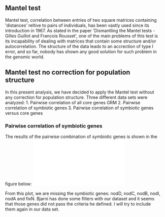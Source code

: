 Mantel test
-----------

Mantel test, correlation between entries of two square matrices containing 'distances' reltive to pairs of individuals, has been vastly used since its introduction in 1967. As stated in the paper 'Dismantling the Mantel tests - Gilles Guillot and Francois Rousset', one of the main problems of this test is its incapability of dealing with matrices that contain some structure and/or autocorrelation. The structure of the data leads to an accrection of type I error, and so far, nobody has shown any good solution for such problem in the genomic world.

Mantel test no correction for population structure
--------------------------------------------------

In this present analysis, we have decided to apply the Mantel test without any correction for population structure. Three different data sets were analyzed: 1. Pairwise correlation of all core genes GRM 2. Pairwise correlation of symbiotic genes 3. Pairwise correlation of symbiotic genes versus core genes

### Pairwise correlation of symbiotic genes

The results of the pairwise combination of symbiotic genes is shown in the figure below: ![Nod genes Mantel test](nod_genes.pdf)

From this plot, we are missing the symbiotic genes: nodD, nodC, nodB, nodI, nodA and fixN. Bjarni has done some filters with our dataset and it seems that those genes did not pass the criteria he defined. I will try to include them again in our data set.

